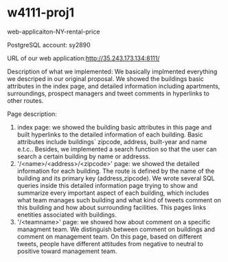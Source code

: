 # w4111-proj1
web-applicaiton-NY-rental-price

PostgreSQL account: sy2890

URL of our web application:http://35.243.173.134:8111/

Description of what we implemented: We basically implmented everything we descriped in our original proposal. We showed the buildings basic attributes in the index page, and detailed information including apartments, surroundings, prospect managers and tweet comments in hyperlinks to other routes.

Page description:
1. index page: we showed the building basic attributes in this page and built hyperlinks to the detailed information of each building. Basic attributes include buildings` zipcode, address, built-year and name e.t.c.. Besides, we implemented a search function so that the user can search a certain building by name or addresss.
2. '/\<name>/\<address>/\<zipcode>' page: we showed the detailed information for each building. The route is defined by the name of the building and its primary key (address,zipcode). We wrote several SQL queries inside this detailed information page trying to show and summarize every important aspect of each building, which includes what team manages such building and what kind of tweets comment on this building and how about surrounding facilities. This pages links enetities associated with buildings.
3. '/\<teamname>' page: we showed how about comment on a specific managment team. We distinguish between comment on buildings and comment on management team. On this page, based on different tweets, people have different attitudes from negative to neutral to positive toward management team. 
